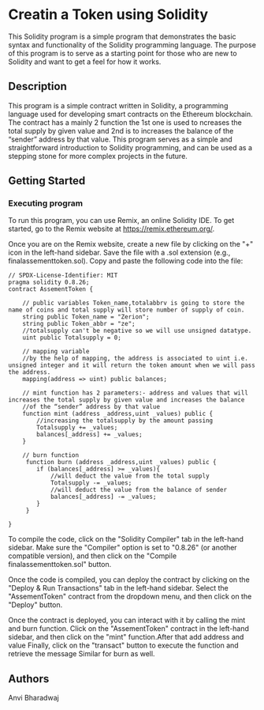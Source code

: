 # Creatin a Token using Solidity

This Solidity program is a simple program that demonstrates the basic syntax and functionality of the Solidity programming language. The purpose of this program is to serve as a starting point for those who are new to Solidity and want to get a feel for how it works.

## Description

This program is a simple contract written in Solidity, a programming language used for developing smart contracts on the Ethereum blockchain. The contract has a mainly 2 function the 1st one is used to ncreases the total supply by given value and 2nd is to increases the balance of the “sender” address by that value. This program serves as a simple and straightforward introduction to Solidity programming, and can be used as a stepping stone for more complex projects in the future.

## Getting Started
### Executing program
To run this program, you can use Remix, an online Solidity IDE. To get started, go to the Remix website at https://remix.ethereum.org/.

Once you are on the Remix website, create a new file by clicking on the "+" icon in the left-hand sidebar. Save the file with a .sol extension (e.g., finalassementtoken.sol). Copy and paste the following code into the file:

```
// SPDX-License-Identifier: MIT
pragma solidity 0.8.26;
contract AssementToken {

    // public variables Token_name,totalabbrv is going to store the name of coins and total supply will store number of supply of coin.
    string public Token_name = "Zerion";
    string public Token_abbr = "ze";
    //totalsupply can't be negative so we will use unsigned datatype.
    uint public Totalsupply = 0;

    // mapping variable
    //by the help of mapping, the address is associated to uint i.e. unsigned integer and it will return the token amount when we will pass the address.
    mapping(address => uint) public balances;

    // mint function has 2 parameters:- address and values that will increases the total supply by given value and increases the balance 
    //of the “sender” address by that value
    function mint (address _address,uint _values) public {
        //increasing the totalsupply by the amount passing
        Totalsupply += _values;
        balances[_address] += _values;
    }

    // burn function
     function burn (address _address,uint _values) public {
        if (balances[_address] >= _values){
            //will deduct the value from the total supply 
            Totalsupply -= _values;
            //will deduct the value from the balance of sender 
            balances[_address] -= _values;
        }
     }

}

```
To compile the code, click on the "Solidity Compiler" tab in the left-hand sidebar. Make sure the "Compiler" option is set to "0.8.26" (or another compatible version), and then click on the "Compile finalassementtoken.sol" button.

Once the code is compiled, you can deploy the contract by clicking on the "Deploy & Run Transactions" tab in the left-hand sidebar. Select the "AssementToken" contract from the dropdown menu, and then click on the "Deploy" button.

Once the contract is deployed, you can interact with it by calling the mint and burn function. Click on the "AssementToken" contract in the left-hand sidebar, and then click on the "mint" function.After that add address and value Finally, click on the "transact" button to execute the function and retrieve the message Similar for burn as well.

## Authors
Anvi Bharadwaj


